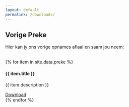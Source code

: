 ```yaml
---
layout: default
permalink: /downloads/
---
```


## Vorige Preke

Hier kan jy ons vorige opnames aflaai en saam jou neem:
<br>
<br>
<div class="row">
{% for item in site.data.preke %}
  <div class="col-md-4 mb-5">
    <div class="card"> 
      <div class="card_container">
        <h4><b>{{ item.title }}</b></h4> 
        <p>{{ item.description }}</p> 
        <a class="btn btn-primary btn-sm" href="#" id="{{ item.ïd }}">Download</a>
      </div>
    </div>
  </div> 
{% endfor %}
</div>
